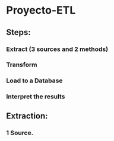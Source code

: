 # Proyecto-ETL

## Steps:
### Extract (3 sources and 2 methods)
### Transform 
### Load to a Database
### Interpret the results


## Extraction:
### 1 Source.
